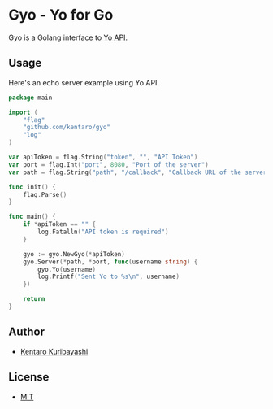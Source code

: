# Gyo - Yo for Go

Gyo is a Golang interface to [Yo API](http://developer.justyo.co/yo/docs.html).

## Usage

Here's an echo server example using Yo API.

```go
package main

import (
	"flag"
	"github.com/kentaro/gyo"
	"log"
)

var apiToken = flag.String("token", "", "API Token")
var port = flag.Int("port", 8080, "Port of the server")
var path = flag.String("path", "/callback", "Callback URL of the server")

func init() {
	flag.Parse()
}

func main() {
	if *apiToken == "" {
		log.Fatalln("API token is required")
	}

	gyo := gyo.NewGyo(*apiToken)
	gyo.Server(*path, *port, func(username string) {
		gyo.Yo(username)
		log.Printf("Sent Yo to %s\n", username)
	})

	return
}
```

## Author

* [Kentaro Kuribayashi](http://kentarok.org)

## License

* [MIT](http://kentaro.mit-license.org/)
